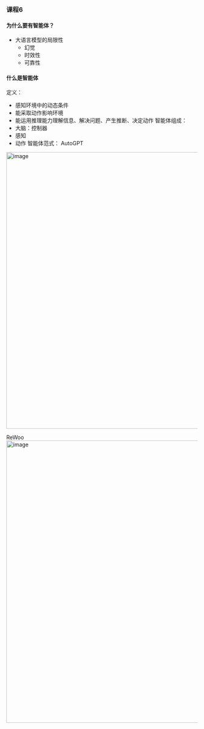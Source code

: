 ### 课程6

#### 为什么要有智能体？
- 大语言模型的局限性
  - 幻觉
  - 时效性
  - 可靠性
#### 什么是智能体
定义：
- 感知环境中的动态条件
- 能采取动作影响环境
- 能运用推理能力理解信息、解决问题、产生推断、决定动作
智能体组成：
- 大脑：控制器
- 感知
- 动作
智能体范式：
AutoGPT
<img width="728" alt="image" src="https://github.com/tangyanlin/llm_notes/assets/2775580/b17e3abe-09a8-4d59-82ae-b9335912a68c">

ReWoo
<img width="743" alt="image" src="https://github.com/tangyanlin/llm_notes/assets/2775580/b014342a-6dae-4d93-b5bd-68ab07fec070">


